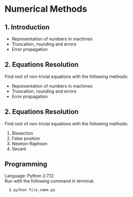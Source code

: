 <h1> Numerical Methods </h1>

<h2>1. Introduction </h2>

* Representation of numbers in machines
* Truncation, rounding and errors
* Error propagation

<h2>2. Equations Resolution </h2>
Find root of non-trivial equations with the following methods:

* Representation of numbers in machines
* Truncation, rounding and errors
* Error propagation

<h2>2. Equations Resolution </h2>
Find root of non-trivial equations with the following methods:

1. Bissection
2. False position
3. Newton-Raphson
4. Secant

<h2> Programming </h2>

Language: Python 2.7.12<br> 
Run with the following command in terminal:
```
  $ python file_name.py
```
